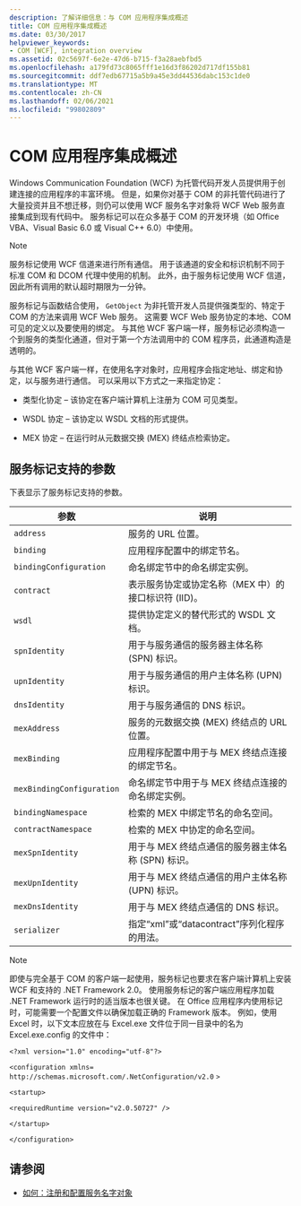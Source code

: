 ```yaml
---
description: 了解详细信息：与 COM 应用程序集成概述
title: COM 应用程序集成概述
ms.date: 03/30/2017
helpviewer_keywords:
- COM [WCF], integration overview
ms.assetid: 02c5697f-6e2e-47d6-b715-f3a28aebfbd5
ms.openlocfilehash: a179fd73c8065fff1e16d3f86202d717df155b81
ms.sourcegitcommit: ddf7edb67715a5b9a45e3dd44536dabc153c1de0
ms.translationtype: MT
ms.contentlocale: zh-CN
ms.lasthandoff: 02/06/2021
ms.locfileid: "99802809"
---
```

# <a name="integrating-with-com-applications-overview"></a>COM 应用程序集成概述

Windows Communication Foundation (WCF) 为托管代码开发人员提供用于创建连接的应用程序的丰富环境。 但是，如果你对基于 COM 的非托管代码进行了大量投资并且不想迁移，则仍可以使用 WCF 服务名字对象将 WCF Web 服务直接集成到现有代码中。 服务标记可以在众多基于 COM 的开发环境（如 Office VBA、Visual Basic 6.0 或 Visual C++ 6.0）中使用。

> [!NOTE]
> 服务标记使用 WCF 信道来进行所有通信。 用于该通道的安全和标识机制不同于标准 COM 和 DCOM 代理中使用的机制。 此外，由于服务标记使用 WCF 信道，因此所有调用的默认超时期限为一分钟。

服务标记与函数结合使用， `GetObject` 为非托管开发人员提供强类型的、特定于 COM 的方法来调用 WCF Web 服务。 这需要 WCF Web 服务协定的本地、COM 可见的定义以及要使用的绑定。 与其他 WCF 客户端一样，服务标记必须构造一个到服务的类型化通道，但对于第一个方法调用中的 COM 程序员，此通道构造是透明的。

与其他 WCF 客户端一样，在使用名字对象时，应用程序会指定地址、绑定和协定，以与服务进行通信。 可以采用以下方式之一来指定协定：

- 类型化协定 – 该协定在客户端计算机上注册为 COM 可见类型。

- WSDL 协定 – 该协定以 WSDL 文档的形式提供。

- MEX 协定 – 在运行时从元数据交换 (MEX) 终结点检索协定。

## <a name="parameters-supported-by-the-service-moniker"></a>服务标记支持的参数

下表显示了服务标记支持的参数。

|参数|说明|
|---------------|-----------------|
|`address`|服务的 URL 位置。|
|`binding`|应用程序配置中的绑定节名。|
|`bindingConfiguration`|命名绑定节中的命名绑定实例。|
|`contract`|表示服务协定或协定名称（MEX 中）的接口标识符 (IID)。|
|`wsdl`|提供协定定义的替代形式的 WSDL 文档。|
|`spnIdentity`|用于与服务通信的服务器主体名称 (SPN) 标识。|
|`upnIdentity`|用于与服务通信的用户主体名称 (UPN) 标识。|
|`dnsIdentity`|用于与服务通信的 DNS 标识。|
|`mexAddress`|服务的元数据交换 (MEX) 终结点的 URL 位置。|
|`mexBinding`|应用程序配置中用于与 MEX 终结点连接的绑定节名。|
|`mexBindingConfiguration`|命名绑定节中用于与 MEX 终结点连接的命名绑定实例。|
|`bindingNamespace`|检索的 MEX 中绑定节名的命名空间。|
|`contractNamespace`|检索的 MEX 中协定的命名空间。|
|`mexSpnIdentity`|用于与 MEX 终结点通信的服务器主体名称 (SPN) 标识。|
|`mexUpnIdentity`|用于与 MEX 终结点通信的用户主体名称 (UPN) 标识。|
|`mexDnsIdentity`|用于与 MEX 终结点通信的 DNS 标识。|
|`serializer`|指定“xml”或“datacontract”序列化程序的用法。|

> [!NOTE]
> 即使与完全基于 COM 的客户端一起使用，服务标记也要求在客户端计算机上安装 WCF 和支持的 .NET Framework 2.0。 使用服务标记的客户端应用程序加载 .NET Framework 运行时的适当版本也很关键。 在 Office 应用程序内使用标记时，可能需要一个配置文件以确保加载正确的 Framework 版本。 例如，使用 Excel 时，以下文本应放在与 Excel.exe 文件位于同一目录中的名为 Excel.exe.config 的文件中：
>
> `<?xml version="1.0" encoding="utf-8"?>`
>
> `<configuration xmlns=` `http://schemas.microsoft.com/.NetConfiguration/v2.0` `>`
>
> `<startup>`
>
> `<requiredRuntime version="v2.0.50727" />`
>
> `</startup>`
>
> `</configuration>`

## <a name="see-also"></a>请参阅

- [如何：注册和配置服务名字对象](how-to-register-and-configure-a-service-moniker.md)
